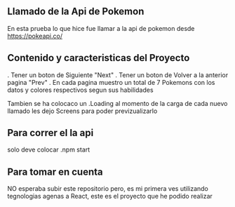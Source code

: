 ## Llamado de la Api de Pokemon
En esta prueba lo que hice fue llamar a la api de pokemon desde https://pokeapi.co/

## Contenido y caracteristicas del Proyecto
. Tener un boton de Siguiente "Next"
. Tener un boton de Volver a la anterior pagina "Prev"
. En cada pagina muestro un total de 7 Pokemons con los datos y colores respectivos segun sus habilidades

Tambien se ha colocaco un .Loading al momento de la carga de cada nuevo llamado
les dejo Screens para poder previzualizarlo


## Para correr el la api
solo deve colocar  .npm start

## Para tomar en cuenta
NO esperaba subir este repositorio pero, es mi primera ves utilizando tegnologias agenas a React, este es el proyecto que he podido realizar

